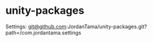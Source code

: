 # unity-packages
Settings: git@github.com:JordanTama/unity-packages.git?path=/com.jordantama.settings